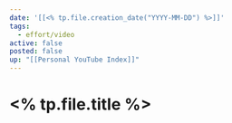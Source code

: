 ```yaml
---
date: '[[<% tp.file.creation_date("YYYY-MM-DD") %>]]'
tags:
  - effort/video
active: false
posted: false
up: "[[Personal YouTube Index]]"
---
```

# <% tp.file.title %>

